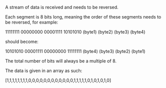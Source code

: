A stream of data is received and needs to be reversed.

Each segment is 8 bits long, meaning the order of these segments needs to be reversed, for example:

11111111  00000000  00001111  10101010
 (byte1)   (byte2)   (byte3)   (byte4)

should become:

10101010  00001111  00000000  11111111
 (byte4)   (byte3)   (byte2)   (byte1)

The total number of bits will always be a multiple of 8.

The data is given in an array as such:

[1,1,1,1,1,1,1,1,0,0,0,0,0,0,0,0,0,0,0,0,1,1,1,1,1,0,1,0,1,0,1,0]
